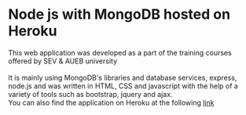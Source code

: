 # Node js with MongoDB hosted on Heroku
This web application was developed as a part of the training courses offered by SEV & AUEB university\
\
It is mainly using MongoDB's libraries and database services, express, node.js 
and was written in HTML, CSS and javascript with the help of a variety of tools such as bootstrap, jquery and ajax.
\
You can also find the application on Heroku at the following [link](https://nodeappk.herokuapp.com/)
